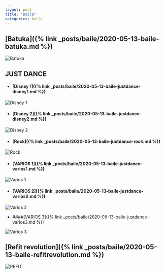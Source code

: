 ```yaml
---
layout: post
title: "Baile"
categories: baile
---
```


## [Batuka]({% link _posts/baile/2020-05-13-baile-batuka.md %})

![Batuka](../images/baile_batuka_pestana.jpg)

## JUST DANCE
- #### [Disney 1]({% link _posts/baile/2020-05-13-baile-justdance-disney1.md %})      

![Disney 1](../images/baile_justdance_disney_disney1_pestana.jpg)                

- #### [Disney 2]({% link _posts/baile/2020-05-13-baile-justdance-disney2.md %})

![Disney 2](../images/baile_justdance_disney_disney2_pestana.jpg)

- #### [Rock]({% link _posts/baile/2020-05-13-baile-justdance-rock.md %})

![Rock](../images/baile_justdance_rock_pestana.jpg)

- #### [VARIOS 1]({% link _posts/baile/2020-05-13-baile-justdance-varios1.md %})      

![Varios 1](../images/baile_justdance_varios_varios1_pestana.png)                

- #### [VARIOS 2]({% link _posts/baile/2020-05-13-baile-justdance-varios2.md %})

![Varios 2](../images/baile_justdance_varios_varios2_pestana.png)

- ####[VARIOS 3]({% link _posts/baile/2020-05-13-baile-justdance-varios3.md %})

![Varios 3](../images/baile_justdance_varios_varios3_pestana.png)


## [Refit revolution]({% link _posts/baile/2020-05-13-baile-refitrevolution.md %})
 
![REFIT](../images/baile_refit_pesta%C3%B1a.jpg)
